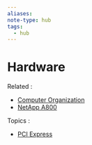 ```yaml
---
aliases: 
note-type: hub
tags:
  - hub
---
```

# Hardware

Related :

- [Computer Organization](4-hub-notes-🚉/Computer%20Organization.md)
- [NetApp A800](../3-permanent-notes-🧲/NetApp%20A800.md)

Topics :

- [PCI Express](4-hub-notes-🚉/PCI%20Express.md)
